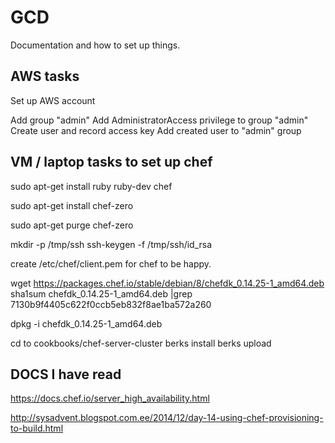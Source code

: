 # GCD

Documentation and how to set up things.

## AWS tasks

Set up AWS account

Add group "admin"
Add AdministratorAccess privilege to group "admin"
Create user and record access key
Add created user to "admin" group


## VM / laptop tasks to set up chef
sudo apt-get install ruby ruby-dev chef

sudo apt-get install chef-zero

sudo apt-get purge chef-zero

mkdir -p /tmp/ssh
ssh-keygen -f /tmp/ssh/id_rsa

create /etc/chef/client.pem for chef to be happy.

wget  https://packages.chef.io/stable/debian/8/chefdk_0.14.25-1_amd64.deb
sha1sum chefdk_0.14.25-1_amd64.deb |grep 7130b9f4405c622f0ccb5eb832f8ae1ba572a260

dpkg -i chefdk_0.14.25-1_amd64.deb

cd to cookbooks/chef-server-cluster
berks install
berks upload

## DOCS I have read

https://docs.chef.io/server_high_availability.html

http://sysadvent.blogspot.com.ee/2014/12/day-14-using-chef-provisioning-to-build.html


